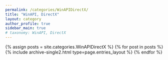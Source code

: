```yaml
---
permalink: /categories/WinAPIDirectX/
title: "WinAPI, DirectX"
layout: category
author_profile: true
sidebar_main: true
# taxonomy: WinAPI, DirectX 
---
```

{% assign posts = site.categories.WinAPIDirectX %}
{% for post in posts %} {% include archive-single2.html type=page.entries_layout %} {% endfor %}